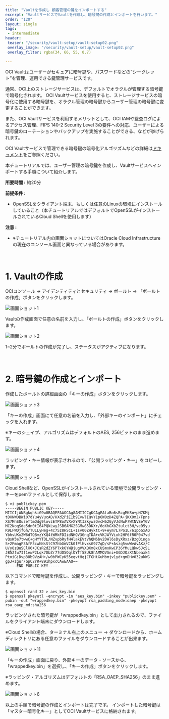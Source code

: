 ```yaml
---
title: "Vaultを作成し 顧客管理の鍵をインポートする"
excerpt: "VaultサービスでVaultを作成し、暗号鍵の作成とインポートを行います。"
order: "120"
layout: single
tags:
 - intermediate
header:
 teaser: "/security/vault-setup/vault-setup02.png"
 overlay_image: "/security/vault-setup/vault-setup02.png"
 overlay_filter: rgba(34, 66, 55, 0.7)

---
```



OCI Vaultはユーザーがセキュアに暗号鍵や、パスワードなどの”シークレット”を管理、運用できる鍵管理サービスです。

通常、OCI上のストレージサービスは、デフォルトでオラクルが管理する暗号鍵で暗号化されます。
OCI Vaultサービスを使用すると、ストレージサービスの暗号化に使用する暗号鍵を、オラクル管理の暗号鍵からユーザー管理の暗号鍵に変更することができます。

また、OCI Vaultサービスを利用するメリットとして、OCI IAMや監査ログによるアクセス管理、FIPS 140-2 Security Level 3の要件への対応、ユーザーによる暗号鍵のローテーションやバックアップを実施することができる、などが挙げられます。

OCI Vaultサービスで管理できる暗号鍵の暗号化アルゴリズムなどの詳細は[ドキュメント](https://docs.oracle.com/ja-jp/iaas/Content/KeyManagement/Concepts/keyoverview.htm)をご参照ください。

本チュートリアルでは、ユーザー管理の暗号鍵を作成し、Vaultサービスへインポートする手順について紹介します。


**所要時間 :** 約20分

**前提条件 :**
+ OpenSSLをクライアント端末、もしくは任意のLinuxの環境にインストールしていること（本チュートリアルではデフォルトでOpenSSLがインストールされているCloud Shellを使用します）

**注意 :**
+ ※チュートリアル内の画面ショットについてはOracle Cloud Infrastructureの現在のコンソール画面と異なっている場合があります。

<br>


# 1. Vaultの作成

OCIコンソール → アイデンティティとセキュリティ → ボールト → 「ボールトの作成」ボタンをクリックします。

 ![画面ショット1](vault-setup01.png)


Vaultの作成画面で任意の名前を入力し、「ボールトの作成」ボタンをクリックします。
 
 ![画面ショット2](vault-setup02.png)

1~2分でボールトの作成が完了し、ステータスがアクティブになります。

<br>

# 2. 暗号鍵の作成とインポート

作成したボールトの詳細画面の「キーの作成」ボタンをクリックします。

 ![画面ショット3](vault-setup03.png)

「キーの作成」画面にて任意の名前を入力し、「外部キーのインポート」にチェックを入れます。

※キーのシェイプ、アルゴリズムはデフォルトのAES, 256ビットのまま進めます。
 
 ![画面ショット4](vault-setup04.png)


ラッピング・キー情報が表示されるので、「公開ラッピング・キー」をコピーします。

 ![画面ショット5](vault-setup05.png)

Cloud Shellなど、OpenSSLがインストールされている環境で公開ラッピング・キーをpemファイルとして保存します。

```
$ vi publickey.pem
-----BEGIN PUBLIC KEY-----
MIICIjANBgkqhkiG9w0BAQEFAAOCAg8AMIICCgKCAgEAtaBn6sRcgMK8n+pN7KMj
tDXNWOBWi07dYu4yVucAD/HXd2PiE1b9EvwlIQvY1p6W0zD4ZQPA+jKXOmJ/Fpns
XS7MhSOuzeTtmQdg9lovzETP8oAVXvXYNtIZkywzOvcH62GyVJdNwP7WtNVEeYGV
MC2NoqSde5dn0tI64PQkLwyJSB6AMX2SGMw85DKXr/6oXhGXbZtulct3H/veD5yu
R9LFWDjfGh/TULLyHeg+4c75z8HSCL+1sv00ZHyktC+9+eym7L7Po1L/61poGxAQ
YbhvUKx2W6dTQBvzYKQ4tWMkFDIidNHQV3GnqTDA+cVKJAYVixh2HF6fR0P047vd
vQsW3e7twwC+gHYYTDL/NZvpbRyfH4lakEVtVhQM6bv2DAl6sDyXRxz/BzgOinga
S+2PmagF3AfF3cwhNsStC97hbGmVCk0fPlhvxsG977qD/sF+Aszq5vwWvAvAKz/C
U/y0zQuSClX6+JCsR2dZY6PTxk6YWBjugVVXQXm8xCUSmxKwCP36YMuLQkw5JcSL
JB5Zfw7If1ewP2Lqk7DbZr77dO5QqlOYTf58Uk8hAMMQVSni+UGDJQzXtNbeaxk4
PtoiGjDvp38b9VzAH+/w0bPWCyK55eqvtHqjCFGHtGuMbmjv1yd+gmDHv032ukWG
gpJ+zgur/GpC2rR+891hpxcCAwEAAQ==
-----END PUBLIC KEY-----
```

以下コマンドで暗号鍵を作成し、公開ラッピング・キーで暗号鍵をラッピングします。

```
$ openssl rand 32 > aes_key.bin
$ openssl pkeyutl -encrypt -in "aes_key.bin" -inkey "publickey.pem" -pubin -out "wrappedkey.bin" -pkeyopt rsa_padding_mode:oaep -pkeyopt rsa_oaep_md:sha256
```
ラッピングされた暗号鍵が「wrappedkey.bin」として出力されるので、ファイルをクライアント端末にダウンロードします。

※Cloud Shellの場合、ターミナル右上のメニュー → ダウンロードから、ホームディレクトリにある任意のファイルをダウンロードすることが出来ます。
 
 ![画面ショット11](vault-setup11.png)



「キーの作成」画面に戻り、外部キーのデータ・ソースから、「wrappedkey.bin」を選択し、「キーの作成」ボタンをクリックします。

※ラッピング・アルゴリズムはデフォルトの「RSA_OAEP_SHA256」のまま進めます。
 
 ![画面ショット6](vault-setup06.png)


以上の手順で暗号鍵の作成とインポートは完了です。
インポートした暗号鍵は「マスター暗号化キー」としてOCI Vaultサービスに格納されます。
